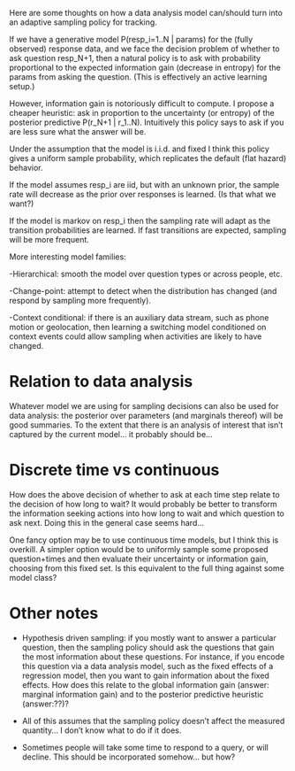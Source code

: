 
Here are some thoughts on how a data analysis model can/should turn into an adaptive sampling policy for tracking.

If we have a generative model P(resp_i=1..N | params) for the (fully observed) response data, and we face the decision problem of whether to ask question resp_N+1, then a natural policy is to ask with probability proportional to the expected information gain (decrease in entropy) for the params from asking the question. (This is effectively an active learning setup.)

However, information gain is notoriously difficult to compute. I propose a cheaper heuristic: ask in proportion to the uncertainty (or entropy) of the posterior predictive P(r_N+1 | r_1..N). Intuitively this policy says to ask if you are less sure what the answer will be.

Under the assumption that the model is i.i.d. and fixed I think this policy gives a uniform sample probability, which replicates the default (flat hazard) behavior. 

If the model assumes resp_i are iid, but with an unknown prior, the sample rate will decrease as the prior over responses is learned. (Is that what we want?)

If the model is markov on resp_i then the sampling rate will adapt as the transition probabilities are learned. If fast transitions are expected, sampling will be more frequent.

More interesting model families:

-Hierarchical: smooth the model over question types or across people, etc.

-Change-point: attempt to detect when the distribution has changed (and respond by sampling more frequently).

-Context conditional: if there is an auxiliary data stream, such as phone motion or geolocation, then learning a switching model conditioned on context events could allow sampling when activities are likely to have changed.

# Relation to data analysis

Whatever model we are using for sampling decisions can also be used for data analysis: the posterior over parameters (and marginals thereof) will be good summaries. To the extent that there is an analysis of interest that isn’t captured by the current model… it probably should be…

# Discrete time vs continuous

How does the above decision of whether to ask at each time step relate to the decision of how long to wait? It would probably be better to transform the information seeking actions into how long to wait and which question to ask next. Doing this in the general case seems hard…

One fancy option may be to use continuous time models, but I think this is overkill. A simpler option would be to uniformly sample some proposed question+times and then evaluate their uncertainty or information gain, choosing from this fixed set. Is this equivalent to the full thing against some model class?


# Other notes

- Hypothesis driven sampling: if you mostly want to answer a particular question, then the sampling policy should ask the questions that gain the most information about these questions. For instance, if you encode this question via a data analysis model, such as the fixed effects of a regression model, then you want to gain information about the fixed effects. How does this relate to the global information gain (answer: marginal information gain) and to the posterior predictive heuristic (answer:??)?

- All of this assumes that the sampling policy doesn’t affect the measured quantity… I don’t know what to do if it does.

- Sometimes people will take some time to respond to a query, or will decline. This should be incorporated somehow… but how?

